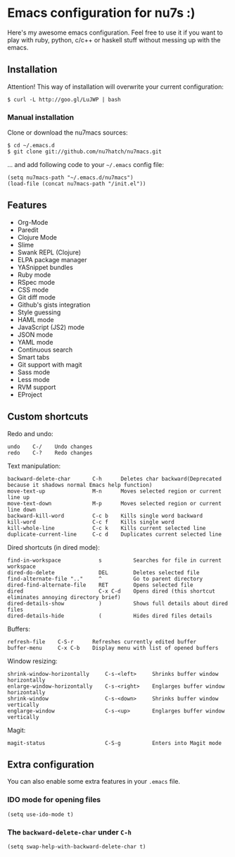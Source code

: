 # Emacs configuration for nu7s :)

Here's my awesome emacs configuration. Feel free to use it if you want to 
play with ruby, python, c/c++ or haskell stuff without messing up with the
emacs.

## Installation

Attention! This way of installation will overwrite your current configuration:

    $ curl -L http://goo.gl/LuJWP | bash

### Manual installation

Clone or download the nu7macs sources:

    $ cd ~/.emacs.d
    $ git clone git://github.com/nu7hatch/nu7macs.git
    
... and add following code to your `~/.emacs` config file: 

    (setq nu7macs-path "~/.emacs.d/nu7macs")
    (load-file (concat nu7macs-path "/init.el"))

## Features

* Org-Mode
* Paredit
* Clojure Mode
* Slime
* Swank REPL (Clojure)
* ELPA package manager
* YASnippet bundles
* Ruby mode
* RSpec mode
* CSS mode
* Git diff mode
* Github's gists integration
* Style guessing
* HAML mode
* JavaScript (JS2) mode
* JSON mode
* YAML mode
* Continuous search
* Smart tabs
* Git support with magit
* Sass mode
* Less mode
* RVM support
* EProject

## Custom shortcuts

Redo and undo:

    undo    C-/    Undo changes
    redo    C-?    Redo changes

Text manipulation:

    backward-delete-char       C-h      Deletes char backward(Deprecated because it shadows normal Emacs help function)
    move-text-up               M-n      Moves selected region or current line up
    move-text-down             M-p      Moves selected region or current line down
    backward-kill-word         C-c b    Kills single word backward
    kill-word                  C-c f    Kills single word
    kill-whole-line            C-c k    Kills current selected line
    duplicate-current-line     C-c d    Duplicates current selected line
    
Dired shortcuts (in dired mode):

    find-in-workspace            s          Searches for file in current workspace
    dired-do-delete              DEL        Deletes selected file
    find-alternate-file ".."     ^          Go to parent directory
    dired-find-alternate-file    RET        Opens selected file
    dired                        C-x C-d    Opens dired (this shortcut eliminates annoying directory brief)
    dired-details-show           )          Shows full details about dired files
    dired-details-hide           (          Hides dired files details
    
Buffers:

    refresh-file    C-S-r      Refreshes currently edited buffer
    buffer-menu     C-x C-b    Display menu with list of opened buffers

Window resizing:

    shrink-window-horizontally     C-s-<left>     Shrinks buffer window horizontally
    enlarge-window-horizontally    C-s-<right>    Englarges buffer window horizontally
    shrink-window                  C-s-<down>     Shrinks buffer window vertically
    englarge-window                C-s-<up>       Englarges buffer window vertically

Magit:

    magit-status                   C-S-g          Enters into Magit mode

## Extra configuration

You can also enable some extra features in your `.emacs` file.

### IDO mode for opening files

    (setq use-ido-mode t)

### The `backward-delete-char` under `C-h`

    (setq swap-help-with-backward-delete-char t)
